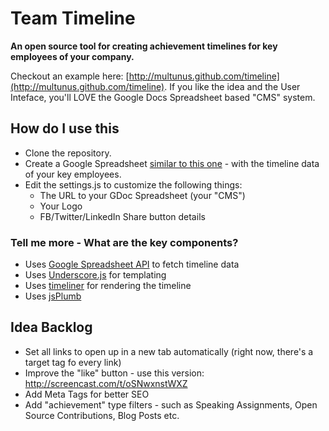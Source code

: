 Team Timeline
========

__An open source tool for creating achievement timelines for key employees of your company.__

Checkout an example here: [http://multunus.github.com/timeline](http://multunus.github.com/timeline). If you like the idea and the User Inteface, you'll LOVE the Google Docs Spreadsheet based "CMS" system.

## How do I use this

* Clone the repository.
* Create a Google Spreadsheet [similar to this one](https://docs.google.com/a/multunus.com/spreadsheet/ccc?key=0AurK0h8yI6n6dGM1MWgxRW5aX3dqM3ZNTEU2by1jZUE) - with the timeline data of your key employees.
* Edit the settings.js to customize the following things: 
  * The URL to your GDoc Spreadsheet (your "CMS")
  * Your Logo
  * FB/Twitter/LinkedIn Share button details

### Tell me more - What are the key components?

* Uses [Google Spreadsheet API](https://developers.google.com/gdata/samples/spreadsheet_sample) to fetch timeline data
* Uses [Underscore.js](http://underscorejs.org/) for templating
* Uses [timeliner](https://github.com/technotarek/timeliner) for rendering the timeline
* Uses [jsPlumb](https://github.com/sporritt/jsplumb/) 

## Idea Backlog 

* Set all links to open up in a new tab automatically (right now, there's a target tag fo every link)
* Improve the "like" button - use this version: http://screencast.com/t/oSNwxnstWXZ 
* Add Meta Tags for better SEO
* Add "achievement" type filters - such as Speaking Assignments, Open Source Contributions, Blog Posts etc.
